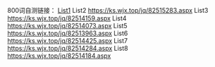 800词自测链接：
[List1](https://ks.wjx.top/jq/82508748.aspx) 
List2 https://ks.wjx.top/jq/82515283.aspx
List3 https://ks.wjx.top/jq/82514159.aspx
List4 https://ks.wjx.top/jq/82514073.aspx
List5 https://ks.wjx.top/jq/82513963.aspx
List6 https://ks.wjx.top/jq/82514425.aspx
List7 https://ks.wjx.top/jq/82514284.aspx
List8 https://ks.wjx.top/jq/82514184.aspx